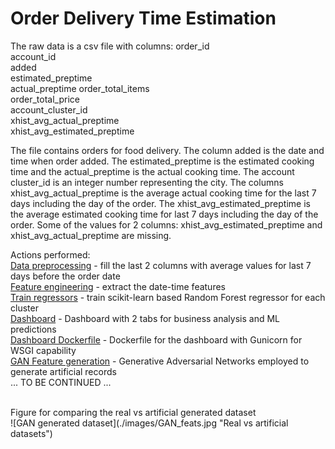 # Order Delivery Time Estimation 

The raw data is a csv file with columns:
order_id	
account_id	
added	
estimated_preptime	
actual_preptime	order_total_items	
order_total_price	
account_cluster_id	
xhist_avg_actual_preptime	
xhist_avg_estimated_preptime

The file contains orders for food delivery. 
The column added is the date and time when order added. 
The estimated_preptime is the estimated cooking time and the actual_preptime is the actual cooking time. 
The account cluster_id is an integer number representing the city. 
The columns xhist_avg_actual_preptime is the average actual cooking time for the last 7 days including the day of the order. 
The xhist_avg_estimated_preptime is the average estimated cooking time for last 7 days including the day of the order.
Some of the values for 2 columns: xhist_avg_estimated_preptime and xhist_avg_actual_preptime are missing.

Actions performed:<br>
[Data preprocessing](data_preprocessing.py) - fill the last 2 columns with average values for last 7 days before the order date <br>
[Feature engineering](feature_engineering.py) - extract the date-time features <br>
[Train regressors](train_algos.py) - train scikit-learn based Random Forest regressor for each cluster <br>
[Dashboard](./dashboard/dashboard.py) - Dashboard with 2 tabs for business analysis and ML predictions <br>
[Dashboard Dockerfile](./dashboard/Dockerfile) - Dockerfile for the dashboard with Gunicorn for WSGI capability <br>
[GAN Feature generation](./generate_data.py) - Generative Adversarial Networks employed to generate artificial records <br>
... TO BE CONTINUED ...

<br>
Figure for comparing the real vs artificial generated dataset <br>
![GAN generated dataset](./images/GAN_feats.jpg "Real vs artificial datasets")